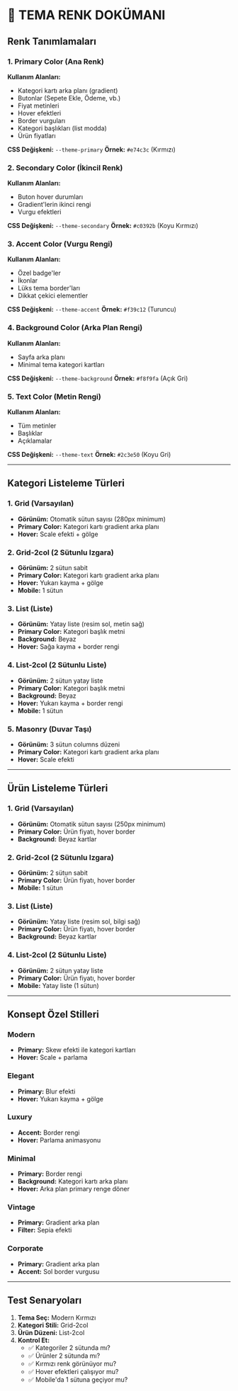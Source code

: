 # 🎨 TEMA RENK DOKÜMANI

## Renk Tanımlamaları

### 1. **Primary Color (Ana Renk)**
**Kullanım Alanları:**
- Kategori kartı arka planı (gradient)
- Butonlar (Sepete Ekle, Ödeme, vb.)
- Fiyat metinleri
- Hover efektleri
- Border vurguları
- Kategori başlıkları (list modda)
- Ürün fiyatları

**CSS Değişkeni:** `--theme-primary`
**Örnek:** `#e74c3c` (Kırmızı)

### 2. **Secondary Color (İkincil Renk)**
**Kullanım Alanları:**
- Buton hover durumları
- Gradient'lerin ikinci rengi
- Vurgu efektleri

**CSS Değişkeni:** `--theme-secondary`
**Örnek:** `#c0392b` (Koyu Kırmızı)

### 3. **Accent Color (Vurgu Rengi)**
**Kullanım Alanları:**
- Özel badge'ler
- İkonlar
- Lüks tema border'ları
- Dikkat çekici elementler

**CSS Değişkeni:** `--theme-accent`
**Örnek:** `#f39c12` (Turuncu)

### 4. **Background Color (Arka Plan Rengi)**
**Kullanım Alanları:**
- Sayfa arka planı
- Minimal tema kategori kartları

**CSS Değişkeni:** `--theme-background`
**Örnek:** `#f8f9fa` (Açık Gri)

### 5. **Text Color (Metin Rengi)**
**Kullanım Alanları:**
- Tüm metinler
- Başlıklar
- Açıklamalar

**CSS Değişkeni:** `--theme-text`
**Örnek:** `#2c3e50` (Koyu Gri)

---

## Kategori Listeleme Türleri

### 1. **Grid (Varsayılan)**
- **Görünüm:** Otomatik sütun sayısı (280px minimum)
- **Primary Color:** Kategori kartı gradient arka planı
- **Hover:** Scale efekti + gölge

### 2. **Grid-2col (2 Sütunlu Izgara)**
- **Görünüm:** 2 sütun sabit
- **Primary Color:** Kategori kartı gradient arka planı
- **Hover:** Yukarı kayma + gölge
- **Mobile:** 1 sütun

### 3. **List (Liste)**
- **Görünüm:** Yatay liste (resim sol, metin sağ)
- **Primary Color:** Kategori başlık metni
- **Background:** Beyaz
- **Hover:** Sağa kayma + border rengi

### 4. **List-2col (2 Sütunlu Liste)**
- **Görünüm:** 2 sütun yatay liste
- **Primary Color:** Kategori başlık metni
- **Background:** Beyaz
- **Hover:** Yukarı kayma + border rengi
- **Mobile:** 1 sütun

### 5. **Masonry (Duvar Taşı)**
- **Görünüm:** 3 sütun columns düzeni
- **Primary Color:** Kategori kartı gradient arka planı
- **Hover:** Scale efekti

---

## Ürün Listeleme Türleri

### 1. **Grid (Varsayılan)**
- **Görünüm:** Otomatik sütun sayısı (250px minimum)
- **Primary Color:** Ürün fiyatı, hover border
- **Background:** Beyaz kartlar

### 2. **Grid-2col (2 Sütunlu Izgara)**
- **Görünüm:** 2 sütun sabit
- **Primary Color:** Ürün fiyatı, hover border
- **Mobile:** 1 sütun

### 3. **List (Liste)**
- **Görünüm:** Yatay liste (resim sol, bilgi sağ)
- **Primary Color:** Ürün fiyatı, hover border
- **Background:** Beyaz kartlar

### 4. **List-2col (2 Sütunlu Liste)**
- **Görünüm:** 2 sütun yatay liste
- **Primary Color:** Ürün fiyatı, hover border
- **Mobile:** Yatay liste (1 sütun)

---

## Konsept Özel Stilleri

### Modern
- **Primary:** Skew efekti ile kategori kartları
- **Hover:** Scale + parlama

### Elegant
- **Primary:** Blur efekti
- **Hover:** Yukarı kayma + gölge

### Luxury
- **Accent:** Border rengi
- **Hover:** Parlama animasyonu

### Minimal
- **Primary:** Border rengi
- **Background:** Kategori kartı arka planı
- **Hover:** Arka plan primary renge döner

### Vintage
- **Primary:** Gradient arka plan
- **Filter:** Sepia efekti

### Corporate
- **Primary:** Gradient arka plan
- **Accent:** Sol border vurgusu

---

## Test Senaryoları

1. **Tema Seç:** Modern Kırmızı
2. **Kategori Stili:** Grid-2col
3. **Ürün Düzeni:** List-2col
4. **Kontrol Et:**
   - ✅ Kategoriler 2 sütunda mı?
   - ✅ Ürünler 2 sütunda mı?
   - ✅ Kırmızı renk görünüyor mu?
   - ✅ Hover efektleri çalışıyor mu?
   - ✅ Mobile'da 1 sütuna geçiyor mu?

